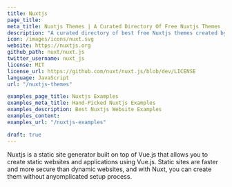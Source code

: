 ```yaml
---
title: Nuxtjs
page_title:
meta_title: Nuxtjs Themes | A Curated Directory Of Free Nuxtjs Themes
description: "A curated directory of best free Nuxtjs themes created by independent web designers & developers that are open source, MIT licensed & available for free to download."
icon: /images/icons/nuxt.svg
website: https://nuxtjs.org
github_path: nuxt/nuxt.js
twitter_username: nuxt_js
license: MIT
license_url: https://github.com/nuxt/nuxt.js/blob/dev/LICENSE
language: JavaScript
url: "/nuxtjs-themes"

examples_page_title: Nuxtjs Examples
examples_meta_title: Hand-Picked Nuxtjs Examples
examples_description: Best Nuxtjs Website Examples
examples_content: 
examples_url: "/nuxtjs-examples"

draft: true
---
```


Nuxtjs is a static site generator built on top of Vue.js that allows you to create static websites and applications using Vue.js. Static sites are faster and more secure than dynamic websites, and with Nuxt, you can create them without anyomplicated setup process.
